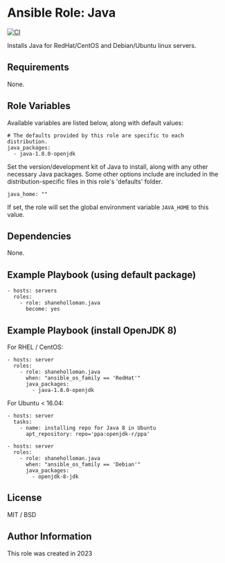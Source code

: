 # Ansible Role: Java

[![CI](https://github.com/shaneholloman/ansible-role-java/actions/workflows/ci.yml/badge.svg)](https://github.com/shaneholloman/ansible-role-java/actions/workflows/ci.yml)

Installs Java for RedHat/CentOS and Debian/Ubuntu linux servers.

## Requirements

None.

## Role Variables

Available variables are listed below, along with default values:

    # The defaults provided by this role are specific to each distribution.
    java_packages:
      - java-1.8.0-openjdk

Set the version/development kit of Java to install, along with any other necessary Java packages. Some other options include are included in the distribution-specific files in this role's 'defaults' folder.

    java_home: ""

If set, the role will set the global environment variable `JAVA_HOME` to this value.

## Dependencies

None.

## Example Playbook (using default package)

    - hosts: servers
      roles:
        - role: shaneholloman.java
          become: yes

## Example Playbook (install OpenJDK 8)

For RHEL / CentOS:

    - hosts: server
      roles:
        - role: shaneholloman.java
          when: "ansible_os_family == 'RedHat'"
          java_packages:
            - java-1.8.0-openjdk

For Ubuntu < 16.04:

    - hosts: server
      tasks:
        - name: installing repo for Java 8 in Ubuntu
          apt_repository: repo='ppa:openjdk-r/ppa'
    
    - hosts: server
      roles:
        - role: shaneholloman.java
          when: "ansible_os_family == 'Debian'"
          java_packages:
            - openjdk-8-jdk

## License

MIT / BSD

## Author Information

This role was created in 2023
